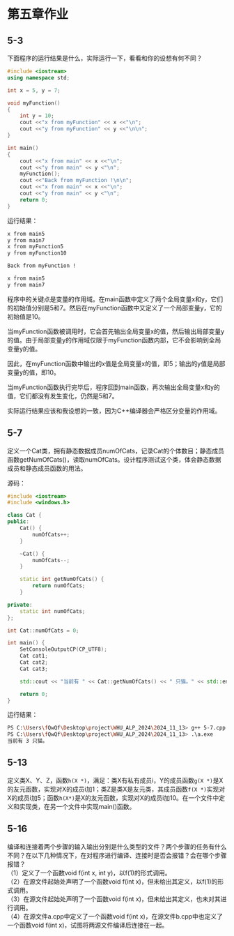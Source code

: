 # 第五章作业

## 5-3

下面程序的运行结果是什么，实际运行一下，看看和你的设想有何不同？

```cpp
#include <iostream>
using namespace std;

int x = 5, y = 7;

void myFunction()
{
    int y = 10;
    cout <<"x from myFunction" << x <<"\n";
    cout <<"y from myFunction" << y <<"\n\n";
}

int main()
{
    cout <<"x from main" << x <<"\n";
    cout <<"y from main" << y <"\n";
    myFunction();
    cout <<"Back from myFunction !\n\n";
    cout <<"x from main" << x <<"\n";
    cout <<"y from main" << y <"\n";
    return 0;
}
```

运行结果：  

```bash
x from main5
y from main7
x from myFunction5
y from myFunction10

Back from myFunction !

x from main5
y from main7
```

程序中的关键点是变量的作用域。在main函数中定义了两个全局变量x和y，它们的初始值分别是5和7。然后在myFunction函数中又定义了一个局部变量y，它的初始值是10。  

当myFunction函数被调用时，它会首先输出全局变量x的值，然后输出局部变量y的值。由于局部变量y的作用域仅限于myFunction函数内部，它不会影响到全局变量y的值。  

因此，在myFunction函数中输出的x值是全局变量x的值，即5；输出的y值是局部变量y的值，即10。  

当myFunction函数执行完毕后，程序回到main函数，再次输出全局变量x和y的值，它们都没有发生变化，仍然是5和7。  

实际运行结果应该和我设想的一致，因为C++编译器会严格区分变量的作用域。  

## 5-7

定义一个Cat类，拥有静态数据成员numOfCats，记录Cat的个体数目；静态成员函数getNumOfCats()，读取numOfCats。设计程序测试这个类，体会静态数据成员和静态成员函数的用法。

源码：

```cpp
#include <iostream>
#include <windows.h>

class Cat {
public:
    Cat() {
        numOfCats++;
    }

    ~Cat() {
        numOfCats--;
    }

    static int getNumOfCats() {
        return numOfCats;
    }

private:
    static int numOfCats;
};

int Cat::numOfCats = 0;

int main() {
    SetConsoleOutputCP(CP_UTF8);
    Cat cat1;
    Cat cat2;
    Cat cat3;

    std::cout << "当前有 " << Cat::getNumOfCats() << " 只猫。" << std::endl;

    return 0;
}
```

运行结果：

```bash
PS C:\Users\fQwQf\Desktop\project\WHU_ALP_2024\2024_11_13> g++ 5-7.cpp
PS C:\Users\fQwQf\Desktop\project\WHU_ALP_2024\2024_11_13> .\a.exe
当前有 3 只猫。
```

## 5-13

定义类X、Y、Z，函数`h(X *)`，满足：类X有私有成员i，Y的成员函数`g(X *)`是X的友元函数，实现对X的成员i加1；类Z是类X是友元类，其成员函数`f(X *)`实现对X的成员i加5；函数`h(X*)`是X的友元函数，实现对X的成员i加10。在一个文件中定义和实现类，在另一个文件中实现main()函数。  


## 5-16

编译和连接着两个步骤的输入输出分别是什么类型的文件？两个步骤的任务有什么不同？在以下几种情况下，在对程序进行编译、连接时是否会报错？会在哪个步骤报错？  
（1）定义了一个函数void f(int x, int y)，以f(1)的形式调用。  
（2）在源文件起始处声明了一个函数void f(int x)，但未给出其定义，以f(1)的形式调用。  
（3）在源文件起始处声明了一个函数void f(int x)，但未给出其定义，也未对其进行调用。  
（4）在源文件a.cpp中定义了一个函数void f(int x)，在源文件b.cpp中也定义了一个函数void f(int x)，试图将两源文件编译后连接在一起。  
